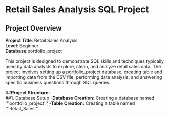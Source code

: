 # Retail Sales Analysis SQL Project
## Project Overview

**Project Title**: Retail Sales Analysis  
**Level**: Beginner  
**Database**:portfolio_project




This project is designed to demonstrate SQL skills and techniques typically used by data analysts to explore, clean, and analyze retail sales data. The project involves setting up a portfolio_project database, creating table and importing data from the CSV file, performing  data analysis, and answering specific business questions through SQL queries.

##**Project Structure:**  
##1. Database Setup
**-Database Creation:** Creating a database named '''portfolio_project'''
**-Table Creation:** Creating a table named '''Retail_Sales'''
